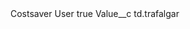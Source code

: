 <?xml version="1.0" encoding="UTF-8"?>
<CustomMetadata xmlns="http://soap.sforce.com/2006/04/metadata" xmlns:xsi="http://www.w3.org/2001/XMLSchema-instance" xmlns:xsd="http://www.w3.org/2001/XMLSchema">
    <label>Costsaver User</label>
    <protected>true</protected>
    <values>
        <field>Value__c</field>
        <value xsi:type="xsd:string">td.trafalgar</value>
    </values>
</CustomMetadata>
